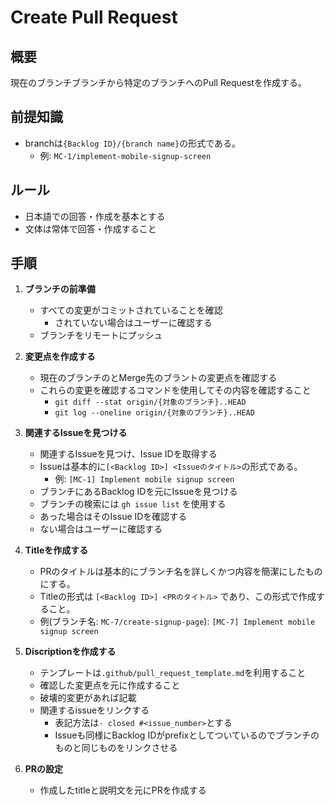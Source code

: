 # Create Pull Request

## 概要

現在のブランチブランチから特定のブランチへのPull Requestを作成する。

## 前提知識

- branchは`{Backlog ID}/{branch name}`の形式である。
  - 例: `MC-1/implement-mobile-signup-screen`

## ルール

- 日本語での回答・作成を基本とする
- 文体は常体で回答・作成すること

## 手順

1. **ブランチの前準備**

   - すべての変更がコミットされていることを確認
     - されていない場合はユーザーに確認する
   - ブランチをリモートにプッシュ

2. **変更点を作成する**

   - 現在のブランチのとMerge先のブラントの変更点を確認する
   - これらの変更を確認するコマンドを使用してその内容を確認すること
     - `git diff --stat origin/{対象のブランチ}..HEAD`
     - `git log --oneline origin/{対象のブランチ}..HEAD`

3. **関連するIssueを見つける**

   - 関連するIssueを見つけ、Issue IDを取得する
   - Issueは基本的に`[<Backlog ID>] <Issueのタイトル>`の形式である。
     - 例: `[MC-1] Implement mobile signup screen`
   - ブランチにあるBacklog IDを元にIssueを見つける
   - ブランチの検索には `gh issue list` を使用する
   - あった場合はそのIssue IDを確認する
   - ない場合はユーザーに確認する

4. **Titleを作成する**

   - PRのタイトルは基本的にブランチ名を詳しくかつ内容を簡潔にしたものにする。
   - Titleの形式は `[<Backlog ID>] <PRのタイトル>` であり、この形式で作成すること。
   - 例(ブランチ名: `MC-7/create-signup-page`): `[MC-7] Implement mobile signup screen`

5. **Discriptionを作成する**
   - テンプレートは`.github/pull_request_template.md`を利用すること
   - 確認した変更点を元に作成すること
   - 破壊的変更があれば記載
   - 関連するissueをリンクする
     - 表記方法は`- closed #<issue_number>`とする
     - Issueも同様にBacklog IDがprefixとしてついているのでブランチのものと同じものをリンクさせる

6. **PRの設定**
   - 作成したtitleと説明文を元にPRを作成する
